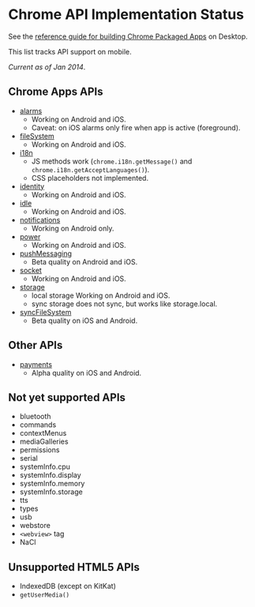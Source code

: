 # Chrome API Implementation Status

See the [reference guide for building Chrome Packaged Apps](http://developer.chrome.com/apps/about_apps.html) on Desktop.

This list tracks API support on mobile.

_Current as of Jan 2014_.

## Chrome Apps APIs

* [alarms](https://github.com/MobileChromeApps/mobile-chrome-apps/tree/master/chrome-cordova/plugins/chrome.alarms)
    * Working on Android and iOS.
    * Caveat: on iOS alarms only fire when app is active (foreground).
* [fileSystem](https://github.com/MobileChromeApps/mobile-chrome-apps/tree/master/chrome-cordova/plugins/chrome.fileSystem)
    * Working on Android and iOS.
* [i18n](https://github.com/MobileChromeApps/mobile-chrome-apps/tree/master/chrome-cordova/plugins/chrome.i18n)
    * JS methods work (`chrome.i18n.getMessage()` and `chrome.i18n.getAcceptLanguages()`).
    * CSS placeholders not implemented.
* [identity](https://github.com/MobileChromeApps/mobile-chrome-apps/tree/master/chrome-cordova/plugins/chrome.identity)
    * Working on Android and iOS.
* [idle](https://github.com/MobileChromeApps/mobile-chrome-apps/tree/master/chrome-cordova/plugins/chrome.idle)
    * Working on Android and iOS.
* [notifications](https://github.com/MobileChromeApps/mobile-chrome-apps/tree/master/chrome-cordova/plugins/chrome.notifications)
    * Working on Android only.
* [power](https://github.com/MobileChromeApps/mobile-chrome-apps/tree/master/chrome-cordova/plugins/chrome.power)
    * Working on Android and iOS.
* [pushMessaging](https://github.com/MobileChromeApps/mobile-chrome-apps/tree/master/chrome-cordova/plugins/chrome.pushMessaging)
    * Beta quality on Android and iOS.
* [socket](https://github.com/MobileChromeApps/mobile-chrome-apps/tree/master/chrome-cordova/plugins/chrome.socket)
    * Working on Android and iOS.
* [storage](https://github.com/MobileChromeApps/mobile-chrome-apps/tree/master/chrome-cordova/plugins/chrome.storage)
    * local storage Working on Android and iOS.
    * sync storage does not sync, but works like storage.local.
* [syncFileSystem](https://github.com/MobileChromeApps/mobile-chrome-apps/tree/master/chrome-cordova/plugins/chrome.syncFileSystem)
    * Beta quality on iOS and Android.

## Other APIs

* [payments](https://github.com/MobileChromeApps/mobile-chrome-apps/tree/master/chrome-cordova/plugins/google.payments)
    * Alpha quality on iOS and Android.

## Not yet supported APIs

* bluetooth
* commands
* contextMenus
* mediaGalleries
* permissions
* serial
* systemInfo.cpu
* systemInfo.display
* systemInfo.memory
* systemInfo.storage
* tts
* types
* usb
* webstore
* `<webview>` tag
* NaCl

## Unsupported HTML5 APIs

* IndexedDB (except on KitKat)
* `getUserMedia()`
